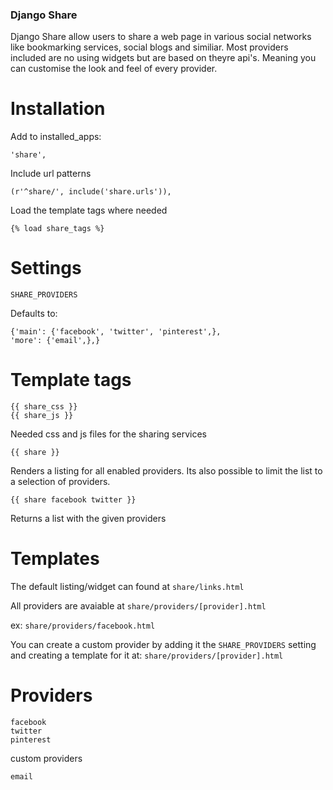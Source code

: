 ### Django Share

Django Share allow users to share a web page in various social networks like bookmarking services, social blogs and similiar.
Most providers included are no using widgets but are based on theyre api's. Meaning you can customise the look and feel of every provider.

Installation
==============

Add to installed_apps:

    'share',
    
Include url patterns

    (r'^share/', include('share.urls')),

Load the template tags where needed

    {% load share_tags %}

Settings
==============

``SHARE_PROVIDERS``

Defaults to:

    {'main': {'facebook', 'twitter', 'pinterest',},
    'more': {'email',},}

Template tags
==============

    {{ share_css }}
    {{ share_js }}
    
Needed css and js files for the sharing services    
    
    {{ share }}    
    
Renders a listing for all enabled providers. Its also possible to limit the list to a selection of providers.

    {{ share facebook twitter }}  
    
Returns a list with the given providers    

Templates
=========

The default listing/widget can found at ``share/links.html``

All providers are avaiable at ``share/providers/[provider].html``

ex: ``share/providers/facebook.html``

You can create a custom provider by adding it the ``SHARE_PROVIDERS`` setting and creating a template for it at: ``share/providers/[provider].html``
    
Providers
=========

    facebook
    twitter
    pinterest
 
custom providers
   
    email